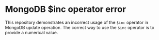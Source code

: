 # MongoDB $inc operator error
This repository demonstrates an incorrect usage of the `$inc` operator in MongoDB update operation. The correct way to use the `$inc` operator is to provide a numerical value.